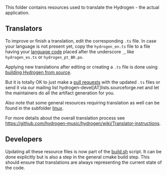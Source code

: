  This folder contains resources used to translate the Hydrogen - the
 actual application.
 
## Translators
 
To improve or finish a translation, edit the corresponding `.ts`
file. In case your language is not present yet, copy the
`hydrogen_en.ts` file to a file having your [language
code](https://www.iana.org/assignments/language-subtag-registry/language-subtag-registry)
placed after the underscore `_`, like `hydrogen_es.ts` or
`hydrogen_pt_BR.po`.

Applying new translations after editing or creating a `.ts` file is
done using [building Hydrogen from
source](https://github.com/hydrogen-music/hydrogen/blob/master/INSTALL.md).

But it is totally OK to just make a [pull
requests](https://github.com/hydrogen-music/hydrogen/pulls) with the
updated `.ts` files or send it via our mailing list
hydrogen-devel[AT]lists.sourceforge.net and let the maintainers do all
the artifact generation for you.

Also note that some general resources requiring translation as well
can be found in the subfolder [linux](../../linux).

For more details about the overall translation process see
https://github.com/hydrogen-music/hydrogen/wiki/Translator-instructions.


## Developers

Updating all these resource files is now part of the
[build.sh](../build.sh) script. It can be done explicitly but is also
a step in the general cmake build step. This should ensure that
translations are always representing the current state of the code.
